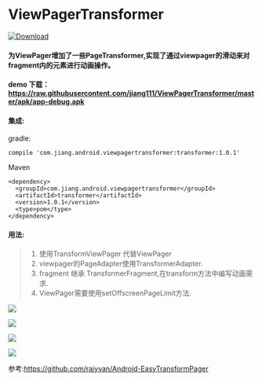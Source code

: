 # ViewPagerTransformer

[ ![Download](https://api.bintray.com/packages/yuesong/maven/ViewPagerTransformer/images/download.svg) ](https://bintray.com/yuesong/maven/ViewPagerTransformer/_latestVersion)


####  为ViewPager增加了一些PageTransformer,实现了通过viewpager的滑动来对fragment内的元素进行动画操作。 

#### demo 下载：https://raw.githubusercontent.com/jiang111/ViewPagerTransformer/master/apk/app-debug.apk

#### 集成:

gradle:
```
compile 'com.jiang.android.viewpagertransformer:transformer:1.0.1'

```

Maven
```
<dependency>
  <groupId>com.jiang.android.viewpagertransformer</groupId>
  <artifactId>transformer</artifactId>
  <version>1.0.1</version>
  <type>pom</type>
</dependency>

```

#### 用法:

>1. 使用TransformViewPager 代替ViewPager
>2. viewpager的PageAdapter使用TransformerAdapter.
>3. fragment 继承 TransformerFragment,在transform方法中编写动画需求.
>4. ViewPager需要使用setOffscreenPageLimit方法.

![](https://raw.githubusercontent.com/jiang111/ViewPagerTransformer/master/art/7.gif)

![](https://raw.githubusercontent.com/jiang111/ViewPagerTransformer/master/art/4.gif)

![](https://raw.githubusercontent.com/jiang111/ViewPagerTransformer/master/art/5.gif)

![](https://raw.githubusercontent.com/jiang111/ViewPagerTransformer/master/art/6.gif)




参考:https://github.com/rajyvan/Android-EasyTransformPager
